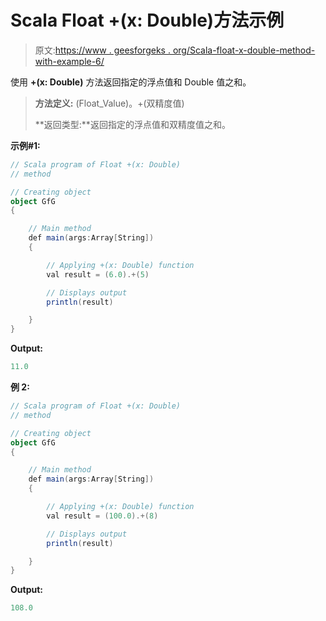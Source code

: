 # Scala Float +(x: Double)方法示例

> 原文:[https://www . geesforgeks . org/Scala-float-x-double-method-with-example-6/](https://www.geeksforgeeks.org/scala-float-x-double-method-with-example-6/)

使用 **+(x: Double)** 方法返回指定的浮点值和 Double 值之和。

> **方法定义:** (Float_Value)。+(双精度值)
> 
> **返回类型:**返回指定的浮点值和双精度值之和。

**示例#1:**

```scala
// Scala program of Float +(x: Double)
// method

// Creating object
object GfG
{ 

    // Main method
    def main(args:Array[String])
    {

        // Applying +(x: Double) function
        val result = (6.0).+(5)

        // Displays output
        println(result)

    }
} 
```

**Output:**

```scala
11.0

```

**例 2:**

```scala
// Scala program of Float +(x: Double)
// method

// Creating object
object GfG
{ 

    // Main method
    def main(args:Array[String])
    {

        // Applying +(x: Double) function
        val result = (100.0).+(8)

        // Displays output
        println(result)

    }
} 
```

**Output:**

```scala
108.0

```